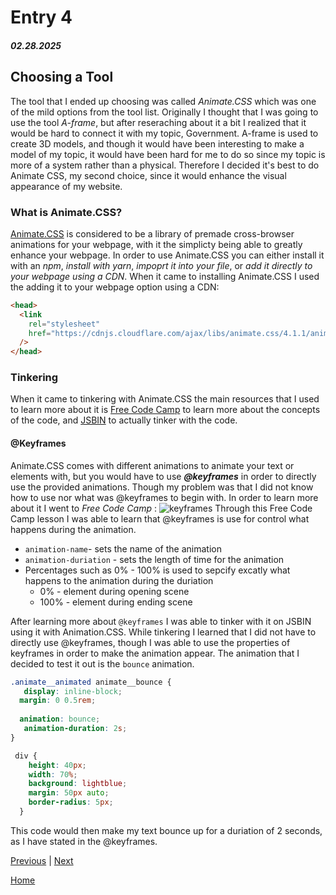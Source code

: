 # Entry 4
##### 02.28.2025 

## Choosing a Tool 
The tool that I ended up choosing was called _Animate.CSS_ which was one of the mild options from the tool list. Originally I thought that I was going to use the tool _A-frame_, but after reseraching about it a bit I realized that it would be hard to connect it with my topic, Government. A-frame is used to create 3D models, and though it would have been interesting to make a model of my topic, it would have been hard for me to do so since my topic is more of a system rather than a physical. Therefore I decided it's best to do Animate CSS, my second choice, since it would enhance the visual appearance of my website. 

### What is Animate.CSS?
[Animate.CSS](https://animate.style/) is considered to be a library of premade cross-browser animations for your webpage, with it the simplicty being able to greatly enhance your webpage. In order to use Animate.CSS you can either install it with an _npm_, _install with yarn_, _impoprt it into your file_, or _add it directly to your webpage using a CDN_. When it came to installing Animate.CSS I used the adding it to your webpage option using a CDN:

```HTML
<head>
  <link
    rel="stylesheet"
    href="https://cdnjs.cloudflare.com/ajax/libs/animate.css/4.1.1/animate.min.css"
  />
</head>
```
### Tinkering 
When it came to tinkering with Animate.CSS the main resources that I used to learn more about it is [Free Code Camp](https://www.freecodecamp.org/) to learn more about the concepts of the code, and [JSBIN](https://jsbin.com/?html,output) to actually tinker with the code. 

#### @Keyframes 
Animate.CSS comes with different animations to animate your text or elements with, but you would have to use **_@keyframes_** in order to directly use the provided animations. Though my problem was that I did not know how to use nor what was @keyframes to begin with. In order to learn more about it I went to _Free Code Camp_ :
![keyframes](https://github.com/user-attachments/assets/5c69750b-3334-4e11-89b2-2724be3f6c81)
Through this Free Code Camp lesson I was able to learn that @keyframes is use for control what happens during the animation. 
* `animation-name`- sets the name of the animation
* `animation-duriation` - sets the length of time for the animation
* Percentages such as 0% - 100% is used to sepcify excatly what happens to the animation during the duriation
  * 0% - element during opening scene
  * 100% - element during ending scene

After learning more about `@keyframes` I was able to tinker with it on JSBIN using it with Animation.CSS. While tinkering I learned that I did not have to directly use @keyframes, though I was able to use the properties of keyframes in order to make the animation appear. The animation that I decided to test it out is the `bounce` animation. 

```CSS
.animate__animated animate__bounce {
   display: inline-block;
  margin: 0 0.5rem;
  
  animation: bounce;
   animation-duration: 2s;
}

 div {
    height: 40px;
    width: 70%;
    background: lightblue;
    margin: 50px auto;
    border-radius: 5px;
  }
```
This code would then make my text bounce up for a duriation of 2 seconds, as I have stated in the @keyframes. 



[Previous](entry03.md) | [Next](entry05.md)

[Home](../README.md)
